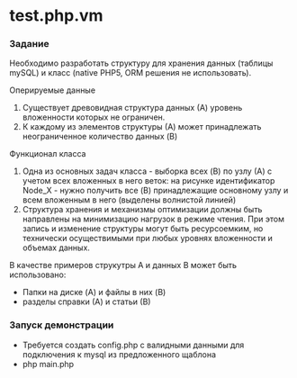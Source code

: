 # test.php.vm
### Задание

Необходимо разработать структуру для хранения данных (таблицы mySQL) и
класс (native PHP5, ORM решения не использовать).

Оперируемые данные
1. Существует древовидная структура данных (А) уровень вложенности
которых не ограничен.
2. К каждому из элементов структуры (А) может принадлежать
неограниченное количество данных (B)

Функционал класса
1. Одна из основных задач класса - выборка всех (B) по узлу (А) с учетом всех
вложенных в него веток: на рисунке идентификатор Node_X - нужно получить
все (B) принадлежащие основному узлу и всем вложенным в него (выделены
волнистой линией)
2. Структура хранения и механизмы оптимизации должны быть направлены на
минимизацию нагрузок в режиме чтения. При этом запись и изменение
структуры могут быть ресурсоемким, но технически осуществимыми при любых
уровнях вложенности и объемах данных.

В качестве примеров струкутры А и данных B может быть использовано:
 - Папки на диске (A) и файлы в них (B)
 - разделы справки (А) и статьи (В)

### Запуск демонстрации
* Требуется создать config.php с валидными данными для подключения к mysql из предложенного щаблона
* php  main.php
